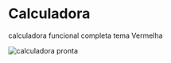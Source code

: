 # Calculadora
calculadora  funcional completa tema Vermelha

![calculadora pronta ](https://github.com/luisgustavo876/Calculadora/assets/107196733/d94046f5-619f-40f4-9b5a-f0d7842f05ec)
